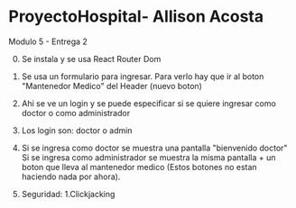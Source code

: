 # ProyectoHospital- Allison Acosta
Modulo 5 - Entrega 2

0. Se instala y se usa React Router Dom
1. Se usa un formulario para ingresar. Para verlo hay que ir al boton "Mantenedor Medico" del Header (nuevo boton)
2. Ahi se ve un login y se puede especificar si se quiere ingresar como doctor o como administrador
3. Los login son: doctor o admin 
4. Si se ingresa como doctor se muestra una pantalla "bienvenido doctor"
    Si se ingresa como administrador se muestra la misma pantalla + un boton que lleva al mantenedor medico (Estos botones no estan haciendo nada por ahora).

5. Seguridad:
    1.Clickjacking
